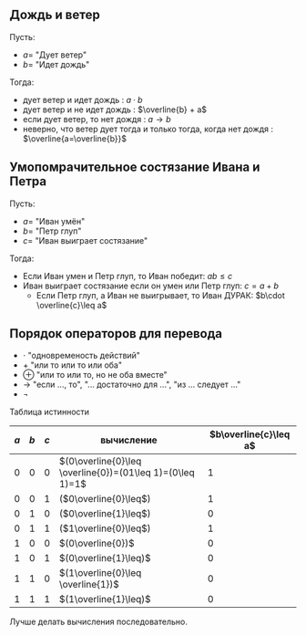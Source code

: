 ## Дождь и ветер

Пусть:
- $a =$ "Дует ветер"
- $b =$ "Идет дождь" 
  
Тогда:
- дует ветер и идет дождь : $a \cdot b$
- дует ветер и не идет дождь : $\overline{b} + a$
- если дует ветер, то нет дождя : $a \to b$
- неверно, что ветер дует тогда и только тогда, когда нет дождя : $\overline{a=\overline{b}}$

## Умопомрачительное состязание Ивана и Петра

Пусть:
- $a =$ "Иван умён"
- $b =$ "Петр глуп"
- $c=$ "Иван выиграет состязание"

Тогда:
- Если Иван умен и Петр глуп, то Иван победит: $ab \leq c$
- Иван выиграет состязание если он умен или Петр глуп: $c= a+b$
	- Если Петр глуп, а Иван не выигрывает, то Иван ДУРАК: $b\cdot \overline{c}\leq a$

## Порядок операторов для перевода
- $\cdot$  "одновременость действий"
- $+$ "или то или то или оба"
- $\oplus$ "или то или то, но не оба вместе"
- $\to$  "если ..., то", "... достаточно для ...", "из ... следует ..."
- $\neg$
  
Таблица истинности

| $a$ | $b$ | $c$ | вычисление                                                | $b\overline{c}\leq a$ |
| --- | --- | --- | --------------------------------------------------------- | --------------------- |
| 0   | 0   | 0   | $(0\overline{0}\leq \overline{0})=(01\leq 1)=(0\leq 1)=1$ | 1                     |
| 0   | 0   | 1   | ($0\overline{0}\leq$)                                     | 1                     |
| 0   | 1   | 0   | ($0\overline{1}\leq$)                                     | 0                     |
| 0   | 1   | 1   | ($1\overline{0}\leq$)                                     | 1                     |
| 1   | 0   | 0   | $(0\overline{0})$                                         | 0                     |
| 1   | 0   | 1   | $(0\overline{1}\leq)$                                     | 0                     |
| 1   | 1   | 0   | $(1\overline{0}\leq \overline{1})$                        | 0                     |
| 1   | 1   | 1   | $(1\overline{1}\leq)$                                     | 0                     |

Лучше делать вычисления последовательно.

